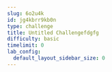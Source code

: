 ```yaml
---
slug: 6o2u4k
id: jg4kbrr9kb0n
type: challenge
title: Untitled Challengefdgfg
difficulty: basic
timelimit: 0
lab_config:
  default_layout_sidebar_size: 0
---
```


